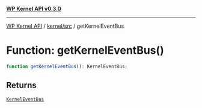 [**WP Kernel API v0.3.0**](../../../README.md)

---

[WP Kernel API](../../../README.md) / [kernel/src](../README.md) / getKernelEventBus

# Function: getKernelEventBus()

```ts
function getKernelEventBus(): KernelEventBus;
```

## Returns

[`KernelEventBus`](../classes/KernelEventBus.md)
